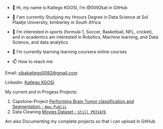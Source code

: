 - 👋 Hi, my name is Katlego KGOSI, I’m @0092kat in GitHub
- 🌱 I'am currently Studying my Hnours Degree in Data Science at Sol Plaatje University, kimberley in South Africa
- 👀 I’m interested in sports (formula 1, Soccer, Basketball, NFL, cricket), and in academics am interested in Robotics, Machine learning, and Data Science, and data analytics 
- 🌱 I’m currently learning learning coursera online courses

- 📫 How to reach me

Email: sibakatlego0092@gmail.com

Linkedin: [Katlego KGOSI](https://www.linkedin.com/in/katlego-kgosi-269195196/)

My current and in Progess Projects:

1. Capstone-Project [Performing Brain Tumor classification and Segmentation - `Now Public`](https://github.com/0092kat/Capstone-Project)
2. Data Cleaning [Movies Dataset - `Still PRIVATE`](https://github.com/0092kat/Data_Cleaning-Movies_DataSet)

Am also Documenting my complete projects so that i can upload in GitHub


<!---
0092kat/0092kat is a ✨ special ✨ repository because its `README.md` (this file) appears on your GitHub profile.
You can click the Preview link to take a look at your changes.
--->
